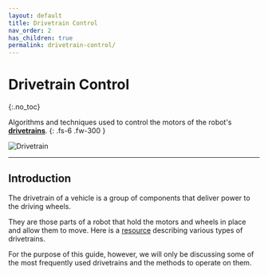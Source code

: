 ```yaml
---
layout: default
title: Drivetrain Control
nav_order: 2
has_children: true
permalink: drivetrain-control/
---
```


# Drivetrain Control
{:.no_toc}

Algorithms and techniques used to control the motors of the robot's **[drivetrains](https://en.wikipedia.org/wiki/Drivetrain)**.
{: .fs-6 .fw-300 }

![Drivetrain]({{site.url}}/assets/images/drivetrain-control/drivetrain.jpg "Drivetrain")

---

## Introduction
The drivetrain of a vehicle is a group of components that deliver power to the driving wheels.

They are those parts of a robot that hold the motors and wheels in place and allow them to move. Here is a [resource](http://www.simbotics.org/resources/mobility/drivetrain-selection) describing various types of drivetrains.

For the purpose of this guide, however, we will only be discussing some of the most frequently used drivetrains and the methods to operate on them.
